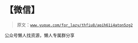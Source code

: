 # 【微信】

> 原文：[`www.yuque.com/for_lazy/thfiu8/apih61i4atpn5zg2`](https://www.yuque.com/for_lazy/thfiu8/apih61i4atpn5zg2)

<ne-p id="u9775c875" data-lake-id="u9775c875"><ne-text id="ue6b55a89">公众号懒人找资源，懒人专属群分享</ne-text></ne-p>
